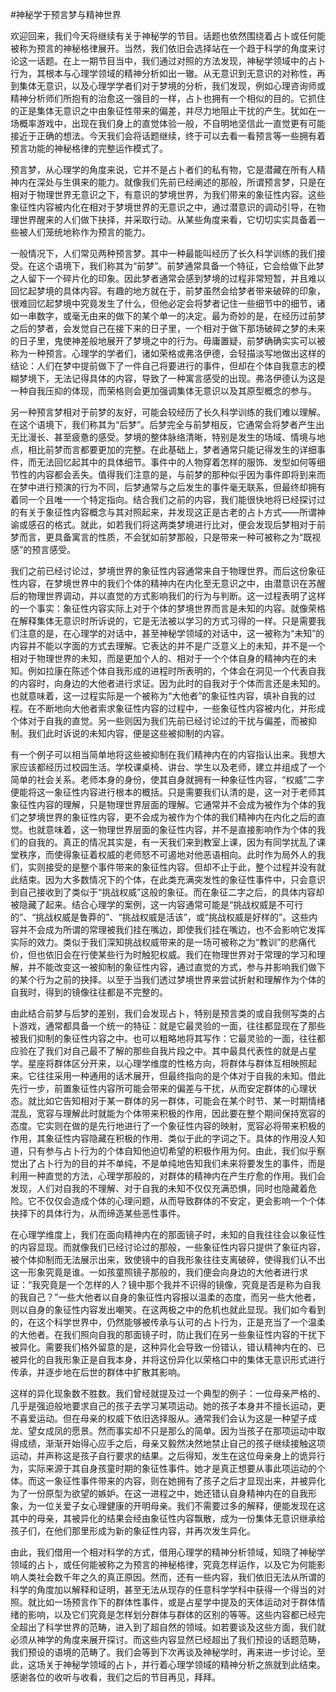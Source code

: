 #神秘学于预言梦与精神世界

欢迎回来，我们今天将继续有关于神秘学的节目。话题也依然围绕着占卜或任何能被称为预言的神秘格律展开。当然，我们依旧会选择站在一个趋于科学的角度来讨论这一话题。在上一期节目当中，我们通过对照的方法发现，神秘学领域中的占卜行为，其根本与心理学领域的精神分析如出一辙。从无意识到无意识的对称性，再到集体无意识，以及心理学学者们对于梦境的分析，我们发现，例如心理咨询师或精神分析师们所抱有的治愈这一强目的一样，占卜也拥有一个相似的目的。它抓住的正是集体无意识之中由象征性带来的偏差，并尽力地阻止干扰的产生。犹如在一场概率游戏中，出现在我们身上的直觉体验一般，不自明地坚信此一直觉更有可能接近于正确的想法。今天我们会将话题继续，终于可以去看一看预言等一些拥有着预言功能的神秘格律的完整运作模式了。

预言梦，从心理学的角度来说，它并不是占卜者们的私有物，它是潜藏在所有人精神内在深处与生俱来的能力。就像我们先前已经阐述的那般，所谓预言梦，只是在相对于物理世界无意识之下，有意识的梦境世界，为我们带来的象征性内容。这些象征性内容被内化在相对于梦境世界的无意识之中，通过潜意识的调动引导，在物理世界醒来的人们做下抉择，并采取行动。从某些角度来看，它切切实实具备着一些被人们笼统地称作为预言的能力。

一般情况下，人们常见两种预言梦。其中一种最能叫经历了长久科学训练的我们接受。在这个语境下，我们称其为“前梦”。前梦通常具备一个特征，它会给做下此梦之人留下一个碎片化的印象。因此梦者通常会感到梦境的过程非常短暂，并且难以回忆起梦境的具体内容。有趣的地方就在于，前梦虽然会给梦者带来破碎的印象，很难回忆起梦境中究竟发生了什么，但他必定会将梦者记住一些细节中的细节，诸如一串数字，或毫无由来的做下的某个单一的决定。最为奇妙的是，在经历过前梦之后的梦者，会发觉自己在接下来的日子里，一个相对于做下那场破碎之梦的未来的日子里，鬼使神差般地展开了梦境之中的行为。毋庸置疑，前梦确确实实可以被称为一种预言。心理学的学者们，诸如荣格或弗洛伊德，会轻描淡写地做出这样的结论：人们在梦中提前做下了一件自己将要进行的事件，但却在个体自我意志的模糊梦境下，无法记得具体的内容，导致了一种寓言感受的出现。弗洛伊德认为这是一种自我压抑的体现，而荣格则会更加强调集体无意识以及其原型概念的参与。

另一种预言梦相对于前梦的友好，可能会较经历了长久科学训练的我们难以理解。在这个语境下，我们称其为“后梦”。后梦完全与前梦相反，它通常会将梦者产生出无比漫长、甚至疲惫的感受。梦境的整体脉络清晰，特别是发生的场域、情境与地点，相比前梦而言都要更加的完整。在此基础上，梦者通常只能记得发生的详细事件，而无法回忆起其中的具体细节。事件中的人物穿着怎样的服饰、发型如何等细节性的内容都会丢失。值得我们注意的是，与前梦的那种似乎因为事件即将到来而在梦中进行预演的行为不同，后梦通常与之后发生的事件毫无联系，但最终却拥有着同一个且唯一一个特定指向。结合我们之前的内容，我们能很快地将已经探讨过的有关于象征性内容概念与其对照起来，并发现这正是古老的占卜方式——所谓神谕或感召的格式。就此，如若我们将这两类梦境进行比对，便会发现后梦相对于前梦而言，更具备寓言的性质，不会犹如前梦那般，只是带来一种可被称之为“既视感”的预言感受。

我们之前已经讨论过，梦境世界的象征性内容通常来自于物理世界。而后这份象征性内容，在梦境世界中的我们个体的精神内在内化至无意识之中，由潜意识在苏醒后的物理世界调动，并以直觉的方式影响我们的行为与判断。这一过程表明了这样的一个事实：象征性内容实际上对于个体的梦境世界而言是未知的内容。就像荣格在解释集体无意识时所诉说的，它是无法被以学习的方式习得的一样。只是需要我们注意的是，在心理学的对话中，甚至神秘学领域的对话中，这一被称为“未知”的内容并不能以字面的方式去理解。它表达的并不是广泛意义上的未知，并不是一个相对于物理世界的未知，而是更加个人的、相对于一个个体自身的精神内在的未知。例如拉康在陈述个体自我形成的进程时所表明的，个体会在洞见一个代表自我的内容时，向身边的大他者进行求证。因为此时的自我对于个体而言还是未知的。也就意味着，这一过程实际是一个被称为“大他者”的象征性内容，填补自我的过程。在不断地向大他者索求象征性内容的过程中，一些象征性内容被内化，并形成个体对于自我的直觉。另一些则因为我们先前已经讨论过的干扰与偏差，而被抑制。我们此时诉说的未知内容，便是这些被抑制的内容。

有一个例子可以相当简单地将这些被抑制在我们精神内在的内容指认出来。我想大家应该都经历过校园生活。学校课桌椅、讲台、学生以及老师，建立并组成了一个简单的社会关系。老师本身的身份，使其自身就拥有一种象征性内容，“权威”二字便能将这一象征性内容进行根本的概括。只是需要我们认清的是，这一对于老师其象征性内容的理解，只是物理世界层面的理解。它通常并不会成为被作为个体的我们之梦境世界的象征性内容，更不会成为被作为个体的我们精神内在内化之后的直觉。也就意味着，这一物理世界层面的象征性内容，并不是直接影响作为个体的我们的自我的。真正的情况其实是，有一天我们来到教室上课，因为有同学扰乱了课堂秩序，而使得象征着权威的老师怒不可遏地对他恶语相向。此时作为局外人的我们，实则接受的是整个事件带来的象征性内容。但却不止于此，整个过程并没有就此结束。因为大多数情况下的个体，在此类充满突发性的象征性事件中，只会意识到自己接收到了类似于“挑战权威”这般的象征。而在象征二字之后，的具体内容却被隐藏了起来。结合心理学的案例，这一内容通常可能是“挑战权威是不可行的”、“挑战权威是鲁莽的”、“挑战权威是活该”，或“挑战权威是好样的”。这些内容并不会成为所谓的常理被我们挂在嘴边，即使我们挂在嘴边，也不会影响它发挥实际的效力。类似于我们深知挑战权威带来的是一场可被称之为“教训”的悲痛代价，但也依旧会在行使某些行为时触犯权威。我们在物理世界对于常理的学习和理解，并不能改变这一被抑制的象征性内容，通过直觉的方式，参与并影响我们做下的某个行为之前的抉择。以至于当我们透过梦境世界来尝试折射和理解作为个体的自我时，得到的镜像往往都是不完整的。

由此结合前梦与后梦的差别，我们会发现占卜，特别是预言类的或自我侧写类的占卜游戏，通常都具备一个统一的特征：就是它最灵验的一面，往往都显现在了那些被我们抑制的象征性内容之中。也可以粗略地将其写作：它最灵验的一面，往往都应验在了我们对自己最不了解的那些自我片段之中。其中最具代表性的就是占星学。星座将群体区分开来，以心理学维度的性格方向，将群体与群体互相映照起来。它往往采用一种通用的话术展开，但最终指向的是个体对于自我的未知。借此先行一步，前置象征性内容所可能会带来的偏差与干扰，从而安定群体的心理状态。就比如它告知相对于某一群体的另一群体，可能会在某个时节、某一时期情绪混乱，宽容与理解此时就能为个体带来积极的作用，因此要在整个期间保持宽容的态度。它实则在做的是先行地进行了一个象征性内容的映射，宽容必将带来积极的作用，其象征性内容隐藏在积极的作用、类似于此的字词之下。具体的作用没人知道，只有参与占卜行为的个体自知他迫切希望的积极作用为何。由此，我们似乎察觉出了占卜行为的目的并不单纯，不是单纯地告知我们未来将要发生的事件，而是利用一种直觉的方法，心理学那般的，对群体的精神内在产生疗愈的作用。我们会发现，人们对自我的不理解、对于自我的未知不仅仅充满恐惧，同时也隐藏着危险。它不仅仅会造成个体的心理问题，从而导致群体的不安定，更会影响一个个体抉择下的具体行为，从而缔造某些恶性事件。

在心理学维度上，我们在面向精神内在的那面镜子时，未知的自我往往会以象征性的内容显现。而就像我们已经讨论过的那般，一些象征性内容只提供了象征内容，被个体抑制而无法展示出来，致使镜中的自我形象往往支离破碎，使得我们认不出这一形象究竟是谁。一如孩童照镜子那般的，我们便会向身边的大他者进行求证：“我究竟是一个怎样的人？镜中那个我并不识得的镜像，究竟是否是称为自我的我自己？”一些大他者以自身的象征性内容报以温柔的态度，而另一些大他者，则以自身的象征性内容发出嘲笑。在这两极之中的危机也就此显现。我们如今看到的，在这个科学世界中，仍然能够被传承与认可的占卜行为，正是充当了一个温柔的大他者。在我们照向自我的那面镜子时，防止我们在另一些象征性内容的干扰下被异化。需要我们格外留意的是，这种异化会导致一份错认，错认精神内在的、已被异化的自我形象正是自我本身，并将这份异化以荣格口中的集体无意识形式进行传承，并逐步地在后世的群体中扩散其影响。

这样的异化现象数不胜数。我们曾经就提及过一个典型的例子：一位母亲严格的、几乎是强迫般地要求自己的孩子去学习某项运动。她的孩子本身并不擅长运动，更不喜爱运动。但在母亲的权威下依旧选择服从。通常我们会认为这是一种望子成龙、望女成凤的愿景。然而事实却不只是那么的简单。因为当孩子在那项运动中取得成绩，渐渐开始得心应手之后，母亲又毅然决然地禁止自己的孩子继续接触这项运动，并声称这是孩子自行要求的结果。之后得知，发生在这位母亲身上的诡异行为，实际来源于其自身孩童时期的象征性事件。她才是真正想要从事此项运动的个体。而这一象征性事件带来的内容，则在她拥有了孩子之后才显现出来，并被异化为了一份原型为欲望的嫉妒。在这一进程之中，她还错认自身精神内在的自我形象，为一位关爱子女心理健康的开明母亲。我们不需要过多的解释，便能发现在这其中的母亲，其被异化的结果会经由象征性内容飘散，成为一份集体无意识继承给孩子们，在他们那里形成为新的象征性内容，并再次发生异化。

由此，我们借用一个相对科学的方式，借用心理学的精神分析领域，知晓了神秘学领域的占卜，或任何能被称之为预言的神秘格律，究竟怎样运作，以及它为何能影响人类社会数千年之久的真正原因。然而，还有一些内容，我们依旧无法从所谓的科学的角度加以解释和证明，甚至无法从现存的任意科学学科中获得一个得当的对照。就比如一场预言作下的群体性事件，或是占星学中提及的天体运动对于群体情绪的影响，以及它们究竟是怎样划分群体与群体的区别的等等。这些内容都已经完全超出了科学世界的范畴，进入到了超自然的领域。如若要谈及这些方面，我们就必须从神学的角度来展开探讨。而这些内容显然已经超出了我们预设的话题范畴，我们预设的语境的范畴了。我们会等到下次再谈及神秘学时，再来进一步讨论。至此，这场关于神秘学领域的占卜，并行着心理学领域的精神分析之旅就到此结束。感谢各位的收听与收看，我们之后的节目再见，拜拜。